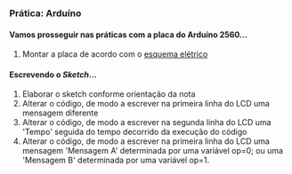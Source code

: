 ### Prática: Arduíno

#### Vamos prosseguir nas práticas com a placa do Arduíno 2560...

1. Montar a placa de acordo com o [esquema elétrico](arq_aulas/Schematic_pratica2-3_2022-08-27.png) 

#### Escrevendo o *Sketch*...
1. Elaborar o sketch conforme orientação da nota
2. Alterar o código, de modo a escrever na primeira linha do LCD uma mensagem diferente
3. Alterar o código, de modo a escrever na segunda linha do LCD uma 'Tempo' seguida do tempo decorrido da execução do código
4. Alterar o código, de modo a escrever na primeira linha do LCD uma mensagem 'Mensagem A' determinada por uma variável op=0; ou uma 'Mensagem B' determinada por uma variável op=1.  
